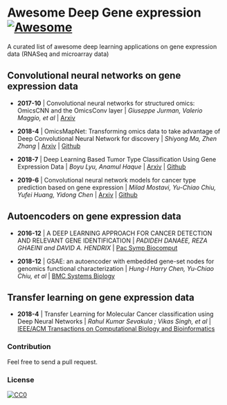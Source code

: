 # Awesome Deep Gene expression [![Awesome](https://cdn.rawgit.com/sindresorhus/awesome/d7305f38d29fed78fa85652e3a63e154dd8e8829/media/badge.svg)](https://github.com/ahmedelmahy/awesome-deep-gene-expression)

A curated list of awesome deep learning applications on gene expression data (RNASeq and microarray data)


## Convolutional neural networks on gene expression data


- **2017-10** | Convolutional neural networks for structured omics: OmicsCNN and the OmicsConv layer | *Giuseppe Jurman, Valerio Maggio, et al*  | [Arxiv](https://arxiv.org/abs/1710.05918)

- **2018-4** | OmicsMapNet: Transforming omics data to take advantage of Deep Convolutional Neural Network for discovery | *Shiyong Ma, Zhen Zhang*  | [Arxiv](https://arxiv.org/abs/1804.05283) | [Github](https://github.com/felixshiyong/OmicsMapNet)

- **2018-7** | Deep Learning Based Tumor Type Classification Using Gene Expression Data | *Boyu Lyu, Anamul Haque*  | [Arxiv](https://www.biorxiv.org/content/10.1101/364323v1) | [Github](https://github.com/HHHit/DL-based-Tumor-Classification)

- **2019-6** | Convolutional neural network models for cancer type prediction based on gene expression | *Milad Mostavi, Yu-Chiao Chiu, Yufei Huang, Yidong Chen*  | [Arxiv](https://arxiv.org/abs/1906.07794) | [Github](https://github.com/chenlabgccri/CancerTypePrediction)

## Autoencoders on gene expression data

- **2016-12** | A DEEP LEARNING APPROACH FOR CANCER DETECTION AND RELEVANT GENE IDENTIFICATION | *PADIDEH DANAEE, REZA GHAEINI and DAVID A. HENDRIX*  | [Pac Symp Biocomput](https://doi.org/10.1142/9789813207813_0022)


- **2018-12** | GSAE: an autoencoder with embedded gene-set nodes for genomics functional characterization | *Hung-I Harry Chen, Yu-Chiao Chiu, et al*  | [BMC Systems Biology](https://bmcsystbiol.biomedcentral.com/articles/10.1186/s12918-018-0642-2)

## Transfer learning on gene expression data


- **2018-4** | Transfer Learning for Molecular Cancer classification using Deep Neural Networks | *Rahul Kumar Sevakula ; Vikas Singh, et al*  | [IEEE/ACM Transactions on Computational Biology and Bioinformatics](https://doi.org/10.1109/TCBB.2018.2822803)



### Contribution

Feel free to send a pull request.

### License

[![CC0](http://i.creativecommons.org/p/zero/1.0/88x31.png)](http://creativecommons.org/publicdomain/zero/1.0/)
